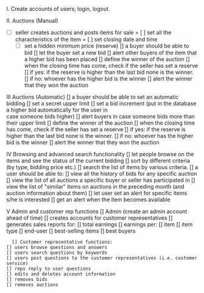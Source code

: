 I. Create accounts of users; login, logout.

II. Auctions (Manual)
   - [ ] seller creates auctions and posts items for sale
	= [ ] set all the characteristics of the item
	= [ ] set closing date and time
        - [ ] set a hidden minimum price (reserve)
    [] a buyer should be able to bid
	    [] let the buyer set a new bid
	    [] alert other buyers of the item that a higher bid has been placed 
  [] define the winner of the auction
	[] when the closing time has come, check if the seller has set a reserve
	    [] if yes: if the reserve is higher than the last bid none is the winner.
	    [] if no: whoever has the higher bid is the winner
		[] alert the winner that they won the auction

III Auctions (Automatic)
    [] a buyer should be able to set an automatic bidding
	[] set a secret upper limit
	[] set a bid increment (put in the database a higher bid automatically for the user in       
       case someone bids higher)
    	[] alert buyers in case someone bids more than their upper limit 
   [] define the winner of the auction
	[] when the closing time has come, check if the seller has set a reserve
	    [] if yes: if the reserve is higher than the last bid none is the winner.
	    [] if no: whoever has the higher bid is the winner
		[] alert the winner that they won the auction


IV Browsing and advanced search functionality
    [] let people browse on the items and see the status of the current bidding
    [] sort by different criteria (by type, bidding price etc.)
    [] search the list of items by various criteria.
    [] a user should be able to:
	[] view all the history of bids for any specific auction
    	[] view the list of all auctions a specific buyer or seller has participated in
	[] view the list of "similar" items on auctions in the preceding month (and auction information about them)
    [] let user set an alert for specific items s/he is interested 
	[] get an alert when the item becomes available

V Admin and customer rep functions
      [] Admin (create an admin account ahead of time)
	[] creates accounts for customer representatives
    	[] generates sales reports for:
		[] total earnings
		[] earnings per:
	    		[] item
	    		[] item type
	    		[] end-user
    		[] best-selling items
   		[] best buyers

      [] Customer representative functions:
	[] users browse questions and answers
	[] users search questions by keywords
	[] users post questions to the customer representatives (i.e. customer service)
	[] reps reply to user questions
	[] edits and deletes account information
	[] removes bids 
	[] removes auctions 

